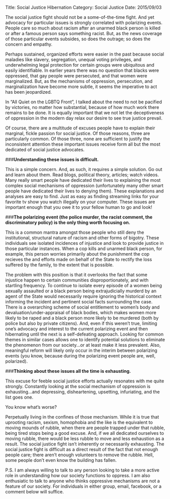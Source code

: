 Title: Social Justice Hibernation
Category: Social Justice
Date: 2015/09/03

The social justice fight should not be a some-of-the-time fight. And yet advocacy for particular issues is strongly correlated with polarizing events. People care so much about racism after an unarmed black person is killed or after a famous person says something racist. But, as the news coverage of those particular events subsides, so does the outrage; so does the concern and empathy.

Perhaps sustained, organized efforts were easier in the past because social maladies like slavery, segregation, unequal voting privileges, and underwhelming legal protection for certain groups were ubiquitous and easily identifiable. In earlier years there was no question that blacks were oppressed, that gay people were persecuted, and that women were marginalized. But, as the mechanisms of oppression, persecution, and marginalization have become more subtle, it seems the imperative to act has been jeopardized.

In “All Quiet on the LGBTQ Front”, I talked about the need to not be pacified by victories, no matter how substantial, because of how much work there remains to be done. It is equally important that we not let the deceptiveness of oppression in the modern day relax our desire to see true justice prevail.

Of course, there are a multitude of excuses people have to explain their marginal, fickle passion for social justice. Of those reasons, three are particularly common. Of those three, none are sufficient to justify the inconsistent attention these important issues receive form all but the most dedicated of social justice advocates.

###**Understanding these issues is difficult.**

This is a simple concern. And, as such, it requires a simple solution. Go out and learn about them. Read blogs, political theory, articles; watch videos. Many really smart people have dedicated their lives to explaining the most complex social mechanisms of oppression (unfortunately many other smart people have dedicated their lives to denying them). These explanations and analyses are easy to find. Just as easy as finding streaming links for your favorite tv show you watch illegally on your computer. These issues are important enough that you owe it to your fellow human to go and look!

###**The polarizing event (the police murder, the racist comment, the discriminatory policy) is the only thing worth focusing on.**

This is a common mantra amongst those people who still deny the institutional, structural nature of racism and other forms of bigotry. These individuals see isolated incidences of injustice and look to provide justice in those particular instances. When a cop kills and unarmed black person, for example, this person worries primarily about the punishment the cop recieves the and efforts made on behalf of the State to rectify the loss suffered by the family, to the extent that is possible.

The problem with this position is that it overlooks the fact that some injustice happen to certain communities disproportionately, and with startling frequency. To continue to isolate every episode of a women being sexually assaulted or a black person being extrajudicially murderd by an agent of the State would necessarily require ignoring the historical context informing the incident and pertinent social facts surrounding the case. There is a overarching scheme of social entitlement to women’s body and devaluation/under-appraisal of black bodies, which makes women more likely to be raped and a black person more likely to be murdered (both by police but also by private citizens).
And, even if this weren’t true, limiting one’s advocacy and interest to the current polarizing event and then hibernating until the next is a self-defeating approach. Looking for common themes in similar cases allows one to identify potential solutions to eliminate the phenomenon from our society...or at least make it less prevalent. Also, meaningful reform will likely only occur in the interim between polarizing events (you know, because during the polarizing event people are, well, polarized).

###**Thinking about these issues all the time is exhausting.**

This excuse for feeble social justice efforts actually resonates with me quite strongly. Constantly looking at the social mechanism of oppression is exhausting...and depressing, disheartening, upsetting, infuriating, and the list goes one.

You know what’s worse?

Perpetually living in the confines of those mechanism. While it is true that uprooting racism, sexism, homophobia and the like is the equivalent to moving mounds of rubble, when there are people trapped under that rubble, being tired stops being a good excuse. And, if we all dedicated ourselves to moving rubble, there would be less rubble to move and less exhaustion as a result. The social justice fight isn’t inherently or necessarily exhausting. The social justice fight is difficult as a direct result of the fact that not enough people care; there aren’t enough volunteers to remove the rubble. Hell, some people don’t even know the building has fallen.

P.S. I am always willing to talk to any person looking to take a more active role in understanding how our society functions to oppress. I am also enthusiatic to talk to anyone who thinks oppressive mechanisms are not a feature of our society. For individuals in either group, email, facebook, or a comment below will suffice.

